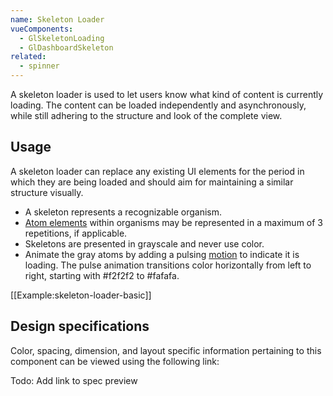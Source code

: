 ```yaml
---
name: Skeleton Loader
vueComponents: 
  - GlSkeletonLoading
  - GlDashboardSkeleton
related:
  - spinner
---
```


A skeleton loader is used to let users know what kind of content is currently loading. The content can be loaded independently and asynchronously, while still adhering to the structure and look of the complete view.

## Usage

A skeleton loader can replace any existing UI elements for the period in which they are being loaded and should aim for maintaining a similar structure visually.

*   A skeleton represents a recognizable organism.
*   [Atom elements](https://gitlab.com/gitlab-org/gitlab-design/blob/master/doc/pattern-library.md) within organisms may be represented in a maximum of 3 repetitions, if applicable.
*   Skeletons are presented in grayscale and never use color.
*   Animate the gray atoms by adding a pulsing [motion](/foundations/motion) to indicate it is loading. The pulse animation transitions color horizontally from left to right, starting with #f2f2f2 to #fafafa.

[[Example:skeleton-loader-basic]]

## Design specifications

Color, spacing, dimension, and layout specific information pertaining to this component can be viewed using the following link:

Todo: Add link to spec preview
